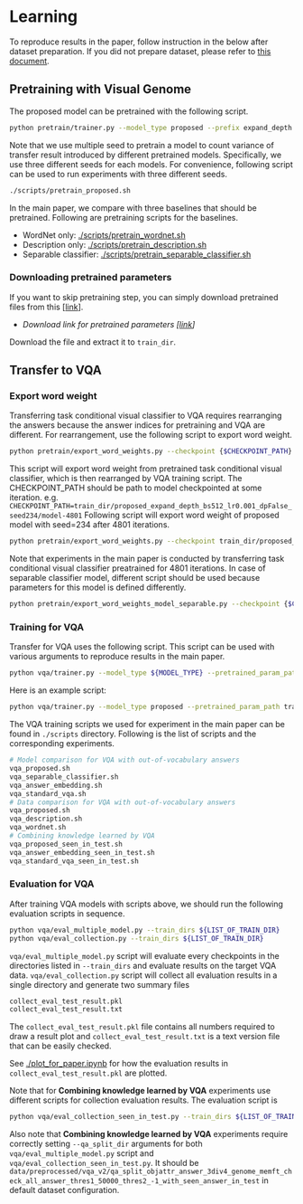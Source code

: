 # Learning
To reproduce results in the paper, follow instruction in the below after dataset preparation.
If you did not prepare dataset, please refer to [this document](dataset.md).
## Pretraining with Visual Genome
The proposed model can be pretrained with the following script.
```bash
python pretrain/trainer.py --model_type proposed --prefix expand_depth --max_train_iter 4810 --expand_depth False
```
Note that we use multiple seed to pretrain a model to count variance of transfer result introduced by different pretrained models.
Specifically, we use three different seeds for each models.
For convenience, following script can be used to run experiments with three different seeds.
```bash
./scripts/pretrain_proposed.sh
```
In the main paper, we compare with three baselines that should be pretrained. Following are pretraining scripts for the baselines.
* WordNet only: [./scripts/pretrain_wordnet.sh](../scripts/pretrain_wordnet.sh)
* Description only: [./scripts/pretrain_description.sh](../scripts/pretrain_description.sh)
* Separable classifier: [./scripts/pretrain_separable_classifier.sh](../scripts/pretrain_separable_classifier.sh)

### Downloading pretrained parameters
If you want to skip pretraining step, you can simply download pretrained files from this [[link](http://cvlab.postech.ac.kr/~hyeonwoonoh/research/vqa_task_discovery/pretrained_params.tar.gz)].
* *Download link for pretrained parameters [[link](http://cvlab.postech.ac.kr/~hyeonwoonoh/research/vqa_task_discovery/pretrained_params.tar.gz)]*

Download the file and extract it to ```train_dir```.

## Transfer to VQA
### Export word weight
Transferring task conditional visual classifier to VQA requires rearranging the answers because the answer indices for pretraining and VQA are different.
For rearrangement, use the following script to export word weight.
```bash
python pretrain/export_word_weights.py --checkpoint {$CHECKPOINT_PATH}
```
This script will export word weight from pretrained task conditional visual classifier, which is then rearranged by VQA training script.
The CHECKPOINT_PATH should be path to model checkpointed at some iteration. e.g. ```CHECKPOINT_PATH=train_dir/proposed_expand_depth_bs512_lr0.001_dpFalse_seed234/model-4801```
Following script will export word weight of proposed model with seed=234 after 4801 iterations.
```bash
python pretrain/export_word_weights.py --checkpoint train_dir/proposed_expand_depth_bs512_lr0.001_dpFalse_seed234/model-4801
```
Note that experiments in the main paper is conducted by transferring task conditional visual classifier preatrained for 4801 iterations.
In case of separable classifier model, different script should be used because parameters for this model is defined differently.
```bash
python pretrain/export_word_weights_model_separable.py --checkpoint {$CHECKPOINT_PATH}
```
### Training for VQA
Transfer for VQA uses the following script. This script can be used with various arguments to reproduce results in the main paper.
```bash
python vqa/trainer.py --model_type ${MODEL_TYPE} --pretrained_param_path ${MODEL_PATH} --pretrain_word_weight_dir ${WORD_WEIGHT_DIR} --prefix ${TRAIN_DIR_NAME_PREFIX} --seed ${VQA_SEED}
```
Here is an example script:
```bash
python vqa/trainer.py --model_type proposed --pretrained_param_path train_dir/proposed_expand_depth_bs512_lr0.001_dpFalse_seed234/model-4801 --pretrain_word_weight_dir train_dir/proposed_expand_depth_bs512_lr0.001_dpFalse_seed234/word_weights_model-4801 --prefix pretrainseed234 --seed 234
```
The VQA training scripts we used for experiment in the main paper can be found in ```./scripts``` directory.
Following is the list of scripts and the corresponding experiments.
```bash
# Model comparison for VQA with out-of-vocabulary answers
vqa_proposed.sh
vqa_separable_classifier.sh
vqa_answer_embedding.sh
vqa_standard_vqa.sh
# Data comparison for VQA with out-of-vocabulary answers
vqa_proposed.sh
vqa_description.sh
vqa_wordnet.sh
# Combining knowledge learned by VQA
vqa_proposed_seen_in_test.sh
vqa_answer_embedding_seen_in_test.sh
vqa_standard_vqa_seen_in_test.sh
```

### Evaluation for VQA
After training VQA models with scripts above, we should run the following evaluation scripts in sequence.
```bash
python vqa/eval_multiple_model.py --train_dirs ${LIST_OF_TRAIN_DIR}
python vqa/eval_collection.py --train_dirs ${LIST_OF_TRAIN_DIR}
```
```vqa/eval_multiple_model.py``` script will evaluate every checkpoints in the directories listed in ```--train_dirs``` and evaluate results on the target VQA data.
```vqa/eval_collection.py``` script will collect all evaluation results in a single directory and generate two summary files
```bash
collect_eval_test_result.pkl
collect_eval_test_result.txt
```
The ```collect_eval_test_result.pkl``` file contains all numbers required to draw a result plot and ```collect_eval_test_result.txt``` is a text version file that can be easily checked.

See [./plot_for_paper.ipynb](../plot_for_paper.ipynb) for how the evaluation results in ```collect_eval_test_result.pkl``` are plotted.

Note that for **Combining knowledge learned by VQA** experiments use different scripts for collection evaluation results.
The evaluation script is
```bash
python vqa/eval_collection_seen_in_test.py --train_dirs ${LIST_OF_TRAIN_DIR}
```
Also note that **Combining knowledge learned by VQA** experiments require correctly setting ```--qa_split_dir``` arguments for both ```vqa/eval_multiple_model.py``` script and ```vqa/eval_collection_seen_in_test.py```.
It should be ```data/preprocessed/vqa_v2/qa_split_objattr_answer_3div4_genome_memft_check_all_answer_thres1_50000_thres2_-1_with_seen_answer_in_test``` in default dataset configuration.
